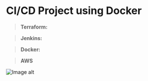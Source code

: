 # CI/CD Project using Docker

> **Terraform:**

> **Jenkins:**

> **Docker:**

> **AWS**

![Image alt](https://github.com/YaroslavaDe/scheme.wiki.git)
